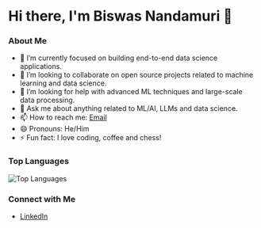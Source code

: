# Hi there, I'm Biswas Nandamuri 👋

### About Me

- 🌱 I’m currently focused on building end-to-end data science applications.
- 👯 I’m looking to collaborate on open source projects related to machine learning and data science.
- 🤔 I’m looking for help with advanced ML techniques and large-scale data processing.
- 💬 Ask me about anything related to ML/AI, LLMs and data science.
- 📫 How to reach me: [Email](mailto:biswas.nandamuri@gmail.com)
- 😄 Pronouns: He/Him
- ⚡ Fun fact: I love coding, coffee and chess!

### Top Languages

![Top Languages](https://github-readme-stats.vercel.app/api/top-langs/?username=Biswas-N&layout=compact&theme=radical&hide=html,css,scss,jupyter%20notebook)

### Connect with Me

- [LinkedIn](https://www.linkedin.com/in/biswas-n)
